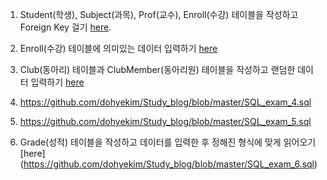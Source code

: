 
1. Student(학생), Subject(과목), Prof(교수), Enroll(수강) 테이블을 작성하고 Foreign Key 걸기 [here](https://github.com/dohyekim/Study_blog/blob/master/SQL_exam_1.sql). <br>

2. Enroll(수강) 테이블에 의미있는 데이터 입력하기 [here](https://github.com/dohyekim/Study_blog/blob/master/SQL_exam_2.sql) <br>

3. Club(동아리) 테이블과 ClubMember(동아리원) 테이블을 작성하고 랜덤한 데이터 입력하기 [here](https://github.com/dohyekim/Study_blog/blob/master/SQL_exam_3.sql) <br>
4. https://github.com/dohyekim/Study_blog/blob/master/SQL_exam_4.sql<br>
5. https://github.com/dohyekim/Study_blog/blob/master/SQL_exam_5.sql<br>
6. Grade(성적) 테이블을 작성하고 데이터를 입력한 후 정해진 형식에 맞게 읽어오기 [here] (https://github.com/dohyekim/Study_blog/blob/master/SQL_exam_6.sql)<br>   
